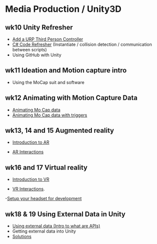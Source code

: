 # Media Production / Unity3D

## wk10 Unity Refresher

 - [Add a URP Third Person Controller](https://uwetom.github.io/media-production-worksheets/wk10-unity-refresher/) 
 - [C# Code Refresher](https://uwetom.github.io/media-production-worksheets/wk10-unity-refresher/code-refresher.html) (Instantiate / collision detection / communication between scripts)
 - Using GitHub with Unity

## wk11 Ideation and Motion capture intro
- Using the MoCap suit and software
 
## wk12 Animating with Motion Capture Data

- [Animating Mo Cap data](https://uwetom.github.io/media-production-worksheets/wk12-animating-mocap-data/)
- [Animating Mo Cap data with triggers](https://uwetom.github.io/media-production-worksheets/wk12-animating-mocap-data/triggers.html)

## wk13, 14 and 15 Augmented reality

- [Introduction to AR](https://uwetom.github.io/media-production-worksheets/wk13-unity-ar-introduction/)

- [AR Interactions](https://uwetom.github.io/media-production-worksheets/wk14-unity-ar-interactions/)

## wk16 and 17 Virtual reality

 - [Introduction to VR](https://uwetom.github.io/media-production-worksheets/wk17-vr-introduction)
 
- [VR Interactions](https://uwetom.github.io/media-production-worksheets/wk18-more-vr).

-[Setup your headset for development](https://uwetom.github.io/media-production-worksheets/wk18b-setup-headset)

## wk18 & 19 Using External Data in Unity

 - [Using external data (Intro to what are APIs)](https://uwetom.github.io/media-production-worksheets/wk15-using-external-data/)
 - Getting external data into Unity
 - [Solutions](https://uwetom.github.io/media-production-worksheets/wk15-using-external-data/api-solutions.html)

<!--stackedit_data:
eyJoaXN0b3J5IjpbLTE3MzkwNTExNjUsMTAyMjcwNzI3NSw2NT
g0NDI0MywtODMzMjg4MzJdfQ==
-->